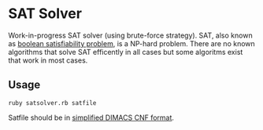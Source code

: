 # SAT Solver

Work-in-progress SAT solver (using brute-force strategy). SAT, also known as [boolean satisfiability problem](https://en.wikipedia.org/wiki/Boolean_satisfiability_problem#Self-reducibility), is a NP-hard problem. There are no known algorithms that solve SAT efficently in all cases but some algoritms exist that work in most cases.

## Usage

````ruby satsolver.rb satfile````

Satfile should be in [simplified DIMACS CNF format](http://www.satcompetition.org/2009/format-benchmarks2009.html).
